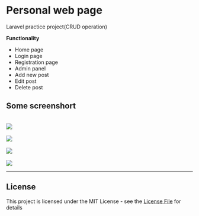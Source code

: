 # Personal web page
Laravel practice project(CRUD operation)

<b>Functionality</b> </br>

* Home page
* Login page
* Registration page
* Admin panel
* Add new post
* Edit post 
* Delete post 

## Some screenshort 

</br>
<img src="https://i.imgur.com/wvYYX2Q.png" />
</br>

</br>
<img  src="https://i.imgur.com/JisJJw9.png" />
</br>

</br>
<img  src="https://i.imgur.com/lpBQZ5S.png" />
</br>
</br>
<img  src="https://i.imgur.com/cSED9iJ.png" />
</br>


---------------------------------------------------------


## License
This project is licensed under the MIT License - see the [License File](LICENSE) for details
